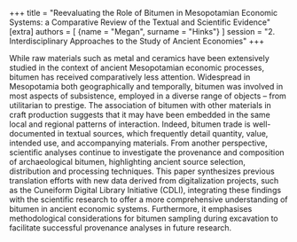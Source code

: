 +++
title = "Reevaluating the Role of Bitumen in Mesopotamian Economic Systems: a Comparative Review of the Textual and Scientific Evidence"
[extra]
authors = [
    {name = "Megan", surname = "Hinks"}
]
session = "2. Interdisciplinary Approaches to the Study of Ancient Economies"
+++

While raw materials such as metal and ceramics have been extensively studied in the context of ancient Mesopotamian economic processes, bitumen has received comparatively less attention. Widespread in Mesopotamia both geographically and temporally, bitumen was involved in most aspects of subsistence, employed in a diverse range of objects – from utilitarian to prestige. The association of bitumen with other materials in craft production suggests that it may have been embedded in the same local and regional patterns of interaction. Indeed, bitumen trade is well-documented in textual sources, which frequently detail quantity, value, intended use, and accompanying materials. 
From another perspective, scientific analyses continue to investigate the provenance and composition of archaeological bitumen, highlighting ancient source selection, distribution and processing techniques. This paper synthesizes previous translation efforts with new data derived from digitalization projects, such as the Cuneiform Digital Library Initiative (CDLI), integrating these findings with the scientific research to offer a more comprehensive understanding of bitumen in ancient economic systems. Furthermore, it emphasises methodological considerations for bitumen sampling during excavation to facilitate successful provenance analyses in future research.


